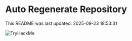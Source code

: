 # Auto Regenerate Repository

This README was last updated: 2025-09-23 18:53:31

 ![TryHackMe](https://tryhackme.com/badge/533634)